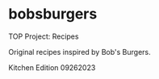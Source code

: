 # bobsburgers
TOP Project: Recipes

Original recipes inspired by Bob's Burgers.

Kitchen Edition
09262023
